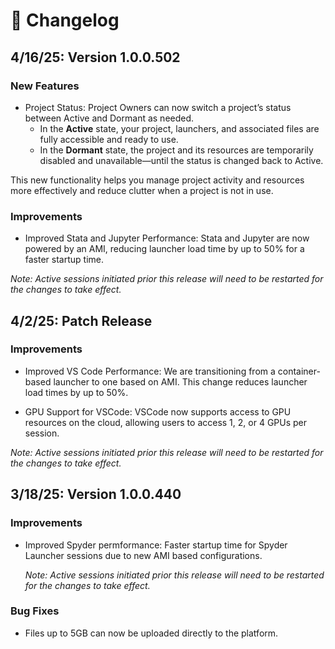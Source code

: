 # 📝 Changelog

## 4/16/25: Version 1.0.0.502
### New Features
- Project Status: Project Owners can now switch a project’s status between 
Active and Dormant as needed. 
    - In the **Active** state, your project, launchers, and associated files are fully accessible and ready to use. 
    - In the **Dormant** state, the project and its resources are temporarily disabled and unavailable—until the status is changed back to Active. 

This new functionality helps you manage project activity and resources more effectively and reduce clutter when a project is not in use. 

### Improvements
- Improved Stata and Jupyter Performance: Stata and Jupyter are now powered by an AMI, reducing launcher load time by up to 50% for a faster startup time. 

*Note: Active sessions initiated prior this release will need to be restarted for the changes to take effect.*

## 4/2/25: Patch Release
### Improvements
- Improved VS Code Performance: We are transitioning from a container-based launcher to one based on AMI. This change reduces launcher load times by up to 50%.

- GPU Support for VSCode: VSCode now supports access to GPU resources on the cloud, allowing users to access 1, 2, or 4 GPUs per session.

*Note: Active sessions initiated prior this release will need to be restarted for the changes to take effect.*

## 3/18/25: Version 1.0.0.440
### Improvements 

- Improved Spyder permformance: Faster startup time for Spyder Launcher sessions due to new AMI based configurations.
  
  *Note: Active sessions initiated prior this release will need to be restarted for the changes to take effect.*

### Bug Fixes 

- Files up to 5GB can now be uploaded directly to the platform.

